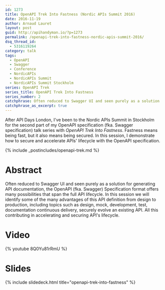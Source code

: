 ```yaml
---
id: 1273
title: OpenAPI Trek Into Fastness (Nordic APIs Summit 2016)
date: 2016-11-19
author: Arnaud Lauret
layout: post
guid: http://apihandyman.io/?p=1273
permalink: /openapi-trek-into-fastness-nordic-apis-summit-2016/
dsq_thread_id:
  - 5316119264
category: talk
tags:
  - OpenAPI
  - Swagger
  - Conference
  - NordicAPIs
  - NordicAPIs Summit
  - NordicAPIs Summit Stockholm
series: OpenAPI Trek
series_title: OpenAPI Trek Into Fastness
series_number: 2
catchphrase: Often reduced to Swagger UI and seen purely as a solution for generating API documentation, the OpenAPI (fka. Swagger) Specification format offers many possibilities that span the full API lifecycle. In this session we will identify some of the many advantages of this API definition from design to production, including topics such as design, mock, development, test, documentation continuous delivery, securely evolve an existing API. All this contributing in accelerating and securing API's lifecycle.
catchphrase_as_excerpt: true
---
```

After API Days London, I've been to the Nordic APIs Summit in Stockholm for the second part of my OpenAPI specification (fka. Swagger specification) talk series with *OpenAPI Trek Into Fastness*. Fastness means being fast, but it also means being secured. In this session, I demonstrate how to secure and accelerate APIs' lifecycle with the OpenAPI specification. <!--more-->

{% include _postincludes/openapi-trek.md %}

# Abstract

Often reduced to Swagger UI and seen purely as a solution for generating API documentation, the OpenAPI (fka. Swagger) Specification format offers many possibilities that span the full API lifecycle. In this session we will identify some of the many advantages of this API definition from design to production, including topics such as design, mock, development, test, documentation continuous delivery, securely evolve an existing API. All this contributing in accelerating and securing API's lifecycle.

# Video

{% youtube 8Q0Yu81rRmU %}

# Slides

{% include slidedeck.html title="openapi-trek-into-fastness" %}